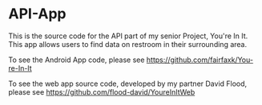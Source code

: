 # API-App
This is the source code for the API part of my senior Project, You're In It. This app allows users to find data on restroom in their surrounding area.

To see the Android App code, please see https://github.com/fairfaxk/You-re-In-It

To see the web app source code, developed by my partner David Flood, please see https://github.com/flood-david/YoureInItWeb
